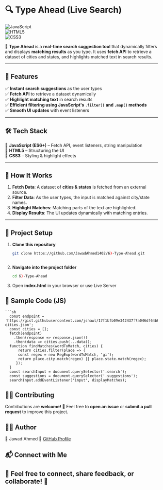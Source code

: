 # 🔍 Type Ahead (Live Search)  

![JavaScript](https://img.shields.io/badge/JavaScript-ES6+-yellow?style=for-the-badge&logo=javascript)  
![HTML5](https://img.shields.io/badge/HTML5-orange?style=for-the-badge&logo=html5)  
![CSS3](https://img.shields.io/badge/CSS3-blue?style=for-the-badge&logo=css3)  

🔎 **Type Ahead** is a **real-time search suggestion tool** that dynamically filters and displays **matching results** as you type. It uses **fetch API** to retrieve a dataset of cities and states, and highlights matched text in search results.  

---

## 📌 Features  
✅ **Instant search suggestions** as the user types  
✅ **Fetch API** to retrieve a dataset dynamically  
✅ **Highlight matching text** in search results  
✅ **Efficient filtering using JavaScript's `.filter()` and `.map()` methods**  
✅ **Smooth UI updates** with event listeners  

---

## 🛠️ Tech Stack  

🔹 **JavaScript (ES6+)** – Fetch API, event listeners, string manipulation  
🔹 **HTML5** – Structuring the UI  
🔹 **CSS3** – Styling & highlight effects  

---

## 🎯 How It Works  
1. **Fetch Data**: A dataset of **cities & states** is fetched from an external source.  
2. **Filter Data**: As the user types, the input is matched against city/state names.  
3. **Highlight Matches**: Matching parts of the text are highlighted.  
4. **Display Results**: The UI updates dynamically with matching entries.  

---

## 📂 Project Setup  

1. **Clone this repository**  
   ```sh
   git clone https://github.com/JawadAhmed1402/6)-Type-Ahead.git
      
2. **Navigate into the project folder**      
   ```sh
   cd 6)-Type-Ahead      
   
3. Open **index.html** in your browser or use Live Server       

## 📝 Sample Code (JS) 

    ```sh
      const endpoint = 'https://gist.githubusercontent.com/jshawl/17f1bfb09e342437f7a046df64b02b1e/raw/us-cities.json';
      const cities = [];
      fetch(endpoint)
        .then(response => response.json())
        .then(data => cities.push(...data));
      function findMatches(wordToMatch, cities) {
          return cities.filter(place => {
          const regex = new RegExp(wordToMatch, 'gi'); 
          return place.city.match(regex) || place.state.match(regex);
         });        
      }     
      const searchInput = document.querySelector('.search');       
      const suggestions = document.querySelector('.suggestions');       
      searchInput.addEventListener('input', displayMatches);

## 👨‍💻 Contributing

Contributions are **welcome!** 🚀
Feel free to **open an issue** or **submit a pull request** to improve this project.

## 🧑‍💻 Author

👤 Jawad Ahmed
🔗 [GitHub Profile](https://github.com/JawadAhmed1402/)

## 📬 Connect with Me


## 💬 Feel free to connect, share feedback, or collaborate! 🚀
